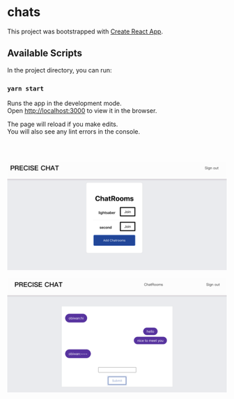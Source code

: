 # chats
This project was bootstrapped with [Create React App](https://github.com/facebook/create-react-app).

## Available Scripts

In the project directory, you can run:

### `yarn start`

Runs the app in the development mode.<br />
Open [http://localhost:3000](http://localhost:3000) to view it in the browser.

The page will reload if you make edits.<br />
You will also see any lint errors in the console.

<br />
<br />


 ![image](https://github.com/superbatmobile/chats/blob/master/roomList.png)

![image](https://github.com/superbatmobile/chats/blob/master/chatRoom.png)

